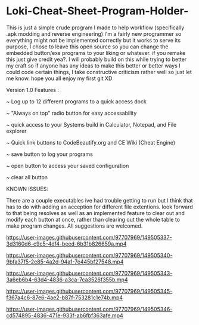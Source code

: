 # Loki-Cheat-Sheet-Program-Holder-
This is just a simple crude program I made to help workflow (specifically .apk modding and reverse engineering) I'm a fairly new programmer so everything might not be implemented correctly but it works to serve its purpose, I chose to leave this open source so you can change the embedded button/exe programs to your liking or whatever. if you remake this just give credit yea?. I will probably build on this while trying to better my craft so if anyone has any ideas to make this better or better ways I could code certain things, I take constructive criticism rather well so just let me know. hope you all enjoy my first git XD






Version 1.0 Features : 

~ Log up to 12 different programs to a quick access dock

~ "Always on top" radio button for easy accessability

~  quick access to your Systems build in Calculator, Notepad, and File explorer

~ Quick link buttons to CodeBeautify.org and CE Wiki (Cheat Engine)

~ save button to log your programs

~ open button to access your saved configuration

~ clear all button


KNOWN ISSUES:

There are a couple executables ive had trouble getting to run but I think that has to do with adding an acception for different file extentions.
look forward to that being resolves as well as an implemented feature to clear out and modify each button at once,
rather than clearing out the whole table to make program changes. All suggestions are welcomed.


https://user-images.githubusercontent.com/97707969/149505337-3d3160d6-c9c5-4df4-beed-6b31b826659a.mp4



https://user-images.githubusercontent.com/97707969/149505340-9bfa37f5-2e85-4a2d-94a1-7e445bf27548.mp4



https://user-images.githubusercontent.com/97707969/149505343-3a6eb6b4-63d4-4836-a3ca-7ca3526f355b.mp4



https://user-images.githubusercontent.com/97707969/149505345-f367a4c6-87e6-4ae2-b87f-753281c1e74b.mp4



https://user-images.githubusercontent.com/97707969/149505346-cd574895-4836-471e-933f-ab6fbf363afe.mp4

